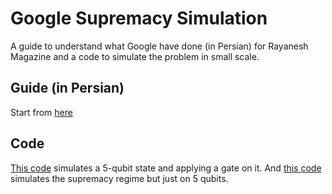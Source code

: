 # Google Supremacy Simulation
A guide to understand what Google have done (in Persian) for Rayanesh Magazine and a code to simulate the problem in small scale.

## Guide (in Persian)
Start from [here](report/overview.pdf)

## Code
[This code](code/simple_gate.py) simulates a 5-qubit state and applying a gate on it.
And [this code](code/supremacy.py) simulates the supremacy regime but just on 5 qubits.

